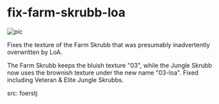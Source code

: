 # fix-farm-skrubb-loa

![pic](pic.jpg)

Fixes the texture of the Farm Skrubb that was presumably inadvertently overwritten by LoA.

The Farm Skrubb keeps the bluish texture "03", while the Jungle Skrubb now uses the brownish texture under the new name "03-loa". Fixed including Veteran & Elite Jungle Skrubbs.

src: foerstj
